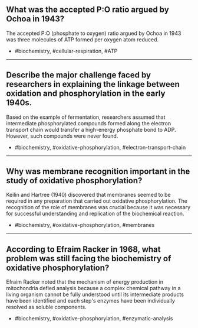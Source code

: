 ## What was the accepted P:O ratio argued by Ochoa in 1943?
  
The accepted P:O (phosphate to oxygen) ratio argued by Ochoa in 1943 was three molecules of ATP formed per oxygen atom reduced.
  
- #biochemistry, #cellular-respiration, #ATP

---

## Describe the major challenge faced by researchers in explaining the linkage between oxidation and phosphorylation in the early 1940s.

Based on the example of fermentation, researchers assumed that intermediate phosphorylated compounds formed along the electron transport chain would transfer a high-energy phosphate bond to ADP. However, such compounds were never found.

- #biochemistry, #oxidative-phosphorylation, #electron-transport-chain
  
---

## Why was membrane recognition important in the study of oxidative phosphorylation?

Keilin and Hartree (1940) discovered that membranes seemed to be required in any preparation that carried out oxidative phosphorylation. The recognition of the role of membranes was crucial because it was necessary for successful understanding and replication of the biochemical reaction.

- #biochemistry, #oxidative-phosphorylation, #membranes
  
---

## According to Efraim Racker in 1968, what problem was still facing the biochemistry of oxidative phosphorylation?

Efraim Racker noted that the mechanism of energy production in mitochondria defied analysis because a complex chemical pathway in a living organism cannot be fully understood until its intermediate products have been identified and each step's enzymes have been individually resolved as soluble components.

- #biochemistry, #oxidative-phosphorylation, #enzymatic-analysis
